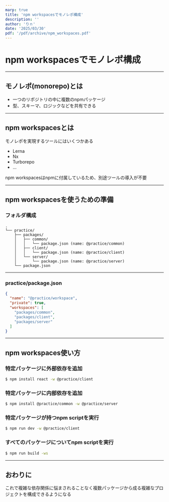 ```yaml
---
marp: true
title: 'npm workspacesでモノレポ構成'
description: ''
author: 'りｎ'
date: '2025/03/30'
pdf: '/pdf/archive/npm_workspaces.pdf'
---
```


# npm workspacesでモノレポ構成

---

## モノレポ(monorepo)とは

- 一つのリポジトリの中に複数のnpmパッケージ
- 型、スキーマ、ロジックなどを共有できる

---

## npm workspacesとは

モノレポを実現するツールにはいくつかある

- Lerna
- Nx
- Turborepo
- ...

npm workspacesはnpmに付属しているため、別途ツールの導入が不要

---

## npm workspacesを使うための準備

### フォルダ構成

```
.
└── practice/
    ├── packages/
    │   ├── common/
    │   │   └── package.json (name: @practice/common)
    │   ├── client/
    │   │   └── package.json (name: @practice/client)
    │   └── server/
    │       └── package.json (name: @practice/server)
    └── package.json
```

---

### practice/package.json

```json
{
  "name": "@practice/workspace",
  "private": true,
  "workspaces": [
    "packages/common",
    "packages/client",
    "packages/server"
  ]
}
```

---

## npm workspaces使い方

### 特定パッケージに外部依存を追加

```sh
$ npm install react -w @practice/client
```

### 特定パッケージに内部依存を追加

```sh
$ npm install @practice/common -w @practice/server
```

### 特定パッケージが持つnpm scriptを実行

```sh
$ npm run dev -w @practice/client
```

### すべてのパッケージについてnpm scriptを実行

```sh
$ npm run build -ws
```

---

## おわりに

これで複雑な依存関係に悩まされることなく複数パッケージから成る複雑なプロジェクトを構成できるようになる